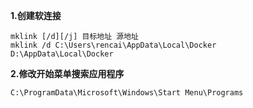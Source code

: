 **1.创建软连接**

```
mklink [/d][/j] 目标地址 源地址 
mklink /d C:\Users\rencai\AppData\Local\Docker  D:\AppData\Local\Docker
```

**2.修改开始菜单搜索应用程序**

```
C:\ProgramData\Microsoft\Windows\Start Menu\Programs
```

